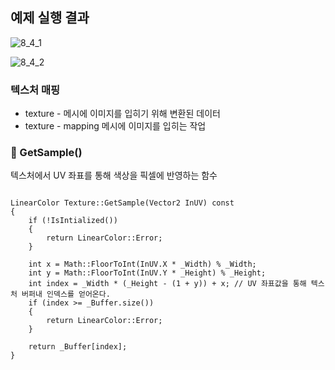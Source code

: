 ## 예제 실행 결과

![8_4_1](https://user-images.githubusercontent.com/46295539/236481897-1337186b-8ce0-42a1-be78-bca7c194a8d4.png)

![8_4_2](https://user-images.githubusercontent.com/46295539/236484721-5b952b56-e29b-4bcf-85e7-1c1bdce36a4c.png)

### 텍스처 매핑
 - texture - 메시에 이미지를 입히기 위해 변환된 데이터
 - texture - mapping 메시에 이미지를 입히는 작업
### 📌 GetSample()
텍스처에서 UV 좌표를 통해 색상을 픽셀에 반영하는 함수

```

LinearColor Texture::GetSample(Vector2 InUV) const
{
	if (!IsIntialized())
	{
		return LinearColor::Error;
	}

	int x = Math::FloorToInt(InUV.X * _Width) % _Width;
	int y = Math::FloorToInt(InUV.Y * _Height) % _Height;
	int index = _Width * (_Height - (1 + y)) + x; // UV 좌표값을 통해 텍스처 버퍼내 인덱스를 얻어온다.
	if (index >= _Buffer.size()) 
	{
		return LinearColor::Error;
	}

	return _Buffer[index];
}
```
